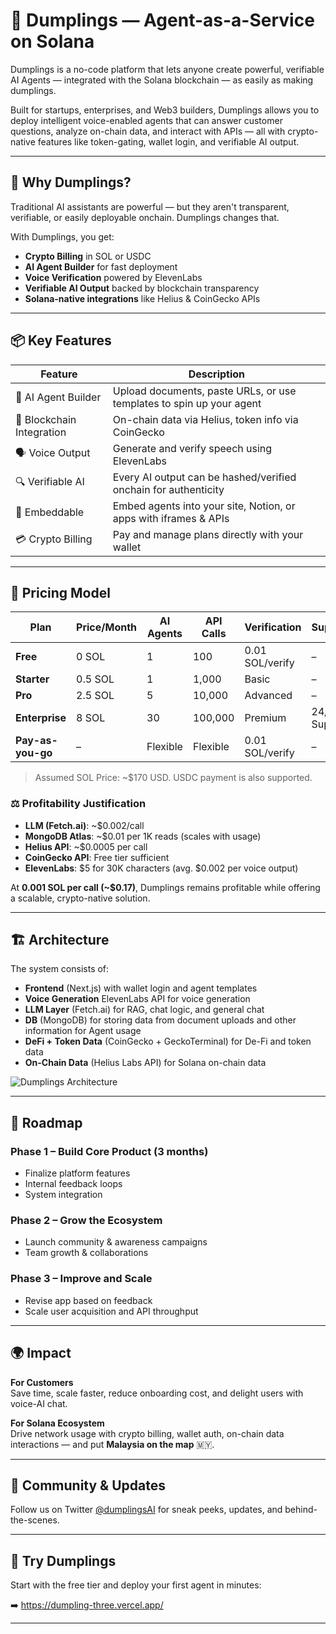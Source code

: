 # 🥟 Dumplings — Agent-as-a-Service on Solana

Dumplings is a no-code platform that lets anyone create powerful, verifiable AI Agents — integrated with the Solana blockchain — as easily as making dumplings.

Built for startups, enterprises, and Web3 builders, Dumplings allows you to deploy intelligent voice-enabled agents that can answer customer questions, analyze on-chain data, and interact with APIs — all with crypto-native features like token-gating, wallet login, and verifiable AI output.

---

## 🚀 Why Dumplings?

Traditional AI assistants are powerful — but they aren't transparent, verifiable, or easily deployable onchain. Dumplings changes that.

With Dumplings, you get:

- **Crypto Billing** in SOL or USDC  
- **AI Agent Builder** for fast deployment  
- **Voice Verification** powered by ElevenLabs  
- **Verifiable AI Output** backed by blockchain transparency  
- **Solana-native integrations** like Helius & CoinGecko APIs

---

## 📦 Key Features

| Feature | Description |
|--------|-------------|
| 🧠 AI Agent Builder | Upload documents, paste URLs, or use templates to spin up your agent |
| 🔗 Blockchain Integration | On-chain data via Helius, token info via CoinGecko |
| 🗣️ Voice Output | Generate and verify speech using ElevenLabs |
| 🔍 Verifiable AI | Every AI output can be hashed/verified onchain for authenticity |
| 📜 Embeddable | Embed agents into your site, Notion, or apps with iframes & APIs |
| 💳 Crypto Billing | Pay and manage plans directly with your wallet |

---

## 💸 Pricing Model

| Plan         | Price/Month | AI Agents | API Calls | Verification     | Support       |
|--------------|-------------|-----------|-----------|------------------|---------------|
| **Free**     | 0 SOL       | 1         | 100       | 0.01 SOL/verify  | –             |
| **Starter**  | 0.5 SOL     | 1         | 1,000     | Basic            | –             |
| **Pro**      | 2.5 SOL     | 5         | 10,000    | Advanced         | –             |
| **Enterprise**| 8 SOL      | 30        | 100,000   | Premium          | 24/7 Support  |
| **Pay-as-you-go** | –     | Flexible  | Flexible  | 0.01 SOL/verify  | –             |

> Assumed SOL Price: ~$170 USD. USDC payment is also supported.

### ⚖️ Profitability Justification

- **LLM (Fetch.ai)**: ~$0.002/call  
- **MongoDB Atlas**: ~$0.01 per 1K reads (scales with usage)  
- **Helius API**: ~$0.0005 per call  
- **CoinGecko API**: Free tier sufficient  
- **ElevenLabs**: $5 for 30K characters (avg. $0.002 per voice output)

At **0.001 SOL per call (~$0.17)**, Dumplings remains profitable while offering a scalable, crypto-native solution.

---

## 🏗️ Architecture

The system consists of:
- **Frontend** (Next.js) with wallet login and agent templates
- **Voice Generation** ElevenLabs API for voice generation
- **LLM Layer** (Fetch.ai) for RAG, chat logic, and general chat
- **DB** (MongoDB) for storing data from document uploads and other information for Agent usage
- **DeFi + Token Data** (CoinGecko + GeckoTerminal) for De-Fi and token data
- **On-Chain Data** (Helius Labs API) for Solana on-chain data
  
![Dumplings Architecture](https://github.com/user-attachments/assets/75570455-a28e-4ed5-bf62-69ffea259541)

---

## 🌱 Roadmap

### Phase 1 – Build Core Product (3 months)
- Finalize platform features
- Internal feedback loops
- System integration

### Phase 2 – Grow the Ecosystem
- Launch community & awareness campaigns
- Team growth & collaborations

### Phase 3 – Improve and Scale
- Revise app based on feedback
- Scale user acquisition and API throughput

---

## 🌍 Impact

**For Customers**  
Save time, scale faster, reduce onboarding cost, and delight users with voice-AI chat.

**For Solana Ecosystem**  
Drive network usage with crypto billing, wallet auth, on-chain data interactions — and put **Malaysia on the map** 🇲🇾.

---

## 📣 Community & Updates

Follow us on Twitter [@dumplingsAI](https://x.com/dumplingsAI) for sneak peeks, updates, and behind-the-scenes.

---

## 🧪 Try Dumplings

Start with the free tier and deploy your first agent in minutes:

➡️ https://dumpling-three.vercel.app/

---
